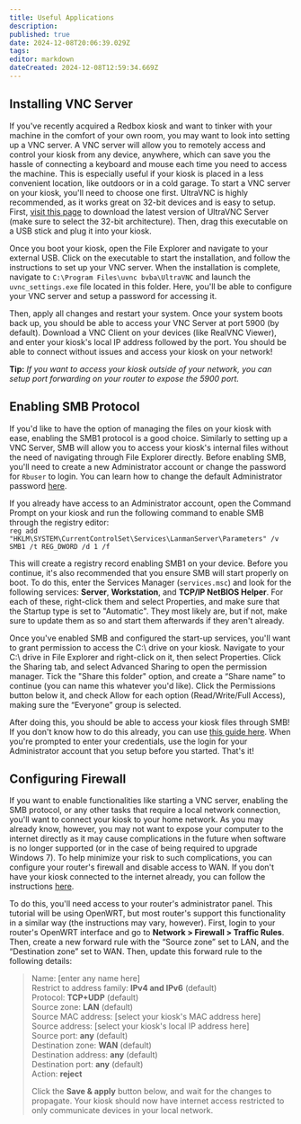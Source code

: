 ```yaml
---
title: Useful Applications
description: 
published: true
date: 2024-12-08T20:06:39.029Z
tags: 
editor: markdown
dateCreated: 2024-12-08T12:59:34.669Z
---
```


## Installing VNC Server

If you've recently acquired a Redbox kiosk and want to tinker with your machine in the comfort of your own room, you may want to look into setting up a VNC server. A VNC server will allow you to remotely access and control your kiosk from any device, anywhere, which can save you the hassle of connecting a keyboard and mouse each time you need to access the machine. This is especially useful if your kiosk is placed in a less convenient location, like outdoors or in a cold garage. To start a VNC server on your kiosk, you'll need to choose one first. UltraVNC is highly recommended, as it works great on 32-bit devices and is easy to setup. First, [visit this page](https://uvnc.com/downloads/ultravnc.html) to download the latest version of UltraVNC Server (make sure to select the 32-bit architecture). Then, drag this executable on a USB stick and plug it into your kiosk.

Once you boot your kiosk, open the File Explorer and navigate to your external USB. Click on the executable to start the installation, and follow the instructions to set up your VNC server. When the installation is complete, navigate to `C:\Program Files\uvnc bvba\UltraVNC` and launch the `uvnc_settings.exe` file located in this folder. Here, you'll be able to configure your VNC server and setup a password for accessing it.

Then, apply all changes and restart your system. Once your system boots back up, you should be able to access your VNC Server at port 5900 (by default). Download a VNC Client on your devices (like RealVNC Viewer), and enter your kiosk's local IP address followed by the port. You should be able to connect without issues and access your kiosk on your network!

**Tip:** _If you want to access your kiosk outside of your network, you can setup port forwarding on your router to expose the 5900 port._

## Enabling SMB Protocol

If you'd like to have the option of managing the files on your kiosk with ease, enabling the SMB1 protocol is a good choice. Similarly to setting up a VNC Server, SMB will allow you to access your kiosk's internal files without the need of navigating through File Explorer directly. Before enabling SMB, you'll need to create a new Administrator account or change the password for `Rbuser` to login. You can learn how to change the default Administrator password [here](https://redbox.wiki/en/manual/troubleshooting#changing-your-administrator-password).

If you already have access to an Administrator account, open the Command Prompt on your kiosk and run the following command to enable SMB through the registry editor:  
`reg add "HKLM\SYSTEM\CurrentControlSet\Services\LanmanServer\Parameters" /v SMB1 /t REG_DWORD /d 1 /f`

This will create a registry record enabling SMB1 on your device. Before you continue, it's also recommended that you ensure SMB will start properly on boot. To do this, enter the Services Manager (`services.msc`) and look for the following services: **Server**, **Workstation**, and **TCP/IP NetBIOS Helper**. For each of these, right-click them and select Properties, and make sure that the Startup type is set to "Automatic". They most likely are, but if not, make sure to update them as so and start them afterwards if they aren't already.  
  
Once you've enabled SMB and configured the start-up services, you'll want to grant permission to access the C:\\ drive on your kiosk. Navigate to your C:\\ drive in File Explorer and right-click on it, then select Properties. Click the Sharing tab, and select Advanced Sharing to open the permission manager. Tick the "Share this folder" option, and create a “Share name” to continue (you can name this whatever you'd like). Click the Permissions button below it, and check Allow for each option (Read/Write/Full Access), making sure the “Everyone” group is selected.

After doing this, you should be able to access your kiosk files through SMB! If you don't know how to do this already, you can use [this guide here](https://knowledgebase.45drives.com/kb/kb450446-connecting-to-smb-share-on-windows-and-macos/). When you're prompted to enter your credentials, use the login for your Administrator account that you setup before you started. That's it!

## Configuring Firewall

If you want to enable functionalities like starting a VNC server, enabling the SMB protocol, or any other tasks that require a local network connection, you'll want to connect your kiosk to your home network. As you may already know, however, you may not want to expose your computer to the internet directly as it may cause complications in the future when software is no longer supported (or in the case of being required to upgrade Windows 7). To help minimize your risk to such complications, you can configure your router's firewall and disable access to WAN. If you don't have your kiosk connected to the internet already, you can follow the instructions [here](https://redbox.wiki/en/manual/quirks#no-internet-on-cellular-modem-sim).  
  
To do this, you'll need access to your router's administrator panel. This tutorial will be using OpenWRT, but most router's support this functionality in a similar way (the instructions may vary, however). First, login to your router's OpenWRT interface and go to **Network > Firewall > Traffic Rules**. Then, create a new forward rule with the “Source zone” set to LAN, and the “Destination zone” set to WAN. Then, update this forward rule to the following details:

> Name: \[enter any name here\]  
> Restrict to address family: **IPv4 and IPv6** (default)  
> Protocol: **TCP+UDP** (default)  
> Source zone: **LAN** (default)  
> Source MAC address: \[select your kiosk's MAC address here\]  
> Source address: \[select your kiosk's local IP address here\]  
> Source port: **any** (default)  
> Destination zone: **WAN** (default)  
> Destination address: **any** (default)  
> Destination port: **any** (default)  
> Action: **reject**  
>   
> Click the **Save & apply** button below, and wait for the changes to propagate. Your kiosk should now have internet access restricted to only communicate devices in your local network.